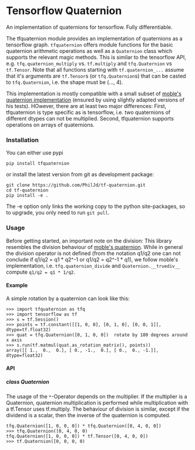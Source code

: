 # Tensorflow Quaternion
An implementation of quaternions for tensorflow. Fully differentiable.

The tfquaternion module provides an implementation of quaternions as a
tensorflow graph.
`tfquaternion` offers module functions for the basic quaternion arithmetic
operations as well as a `Quaternion` class which supports the relevant magic
methods. This is similar to the tensorflow API, e.g. `tfq.quaternion_multiply`
vs. `tf.multiply` and `tfq.Quaternion` vs `tf.Tensor`. Note that all functions
starting with `tf.quaternion_...` assume that it's arguments are `tf.Tensor`s
(or `tfq.Quaternion`s) that can be casted to `tfq.Quaternion`, i.e. the shape
must be (..., 4).

This implementation is mostly compatible with a small subset of
[moble's quaternion implementation](https://github.com/moble/quaternion/)
(ensured by using slightly adapted versions of his tests). HOwever, there are
at least two major differences: First, tfquaternion is type specific as is
tensorflow, i.e. two quaternions of different dtypes can not be multiplied.
Second, tfquaternion supports operations on arrays of quaternions.

### Installation
You can either use pypi
```
pip install tfquaternion
```
or install the latest version from git as development package:
```
git clone https://github.com/PhilJd/tf-quaternion.git
cd tf-quaternion
pip install -e .
```
The -e option only links the working copy to the python site-packages,
so to upgrade, you only need to run `git pull`.


### Usage

Before getting started, an important note on the division:
This library resembles the division behaviour of
[moble's quaternion](https://github.com/moble/quaternion/). While in
general the division operator is not defined (from the notation q1/q2 one can
not conclude if q1/q2 = q1 * q2^-1 or q1/q2 = q2^-1 * q1), we follow moble's
implementation, i.e.  `tfq.quaternion_divide` and `Quaternion.__truediv__`
compute `q1/q2 = q1 * 1/q2`.


#### Example
A simple rotation by a quaternion can look like this:
```
>>> import tfquaternion as tfq
>>> import tensorflow as tf
>>> s = tf.Session()
>>> points = tf.constant([[1, 0, 0], [0, 1, 0], [0, 0, 1]], dtype=tf.float32)
>>> quat = tfq.Quaternion([0, 1, 0, 0])  rotate by 180 degrees around x axis
>>> s.run(tf.matmul(quat.as_rotation_matrix(), points))
array([[ 1.,  0.,  0.], [ 0., -1.,  0.], [ 0.,  0., -1.]], dtype=float32)
```

#### API

##### class Quaternion
The usage of the `*`-Operator depends on the multiplier. If the multiplier is a
Quaternion, quaternion multiplication is performed while multiplication with
a tf.Tensor uses tf.multiply. The behaviour of division is similar, except if
the dividend is a scalar, then the inverse of the quaternion is computed.
```
tfq.Quaternion([1, 0, 0, 0]) * tfq.Quaternion([0, 4, 0, 0])
>>> tfq.Quaternion([0, 4, 0, 0)
tfq.Quaternion([1, 0, 0, 0]) * tf.Tensor([0, 4, 0, 0])
>>> tf.Quaternion([0, 0, 0, 0)
```
